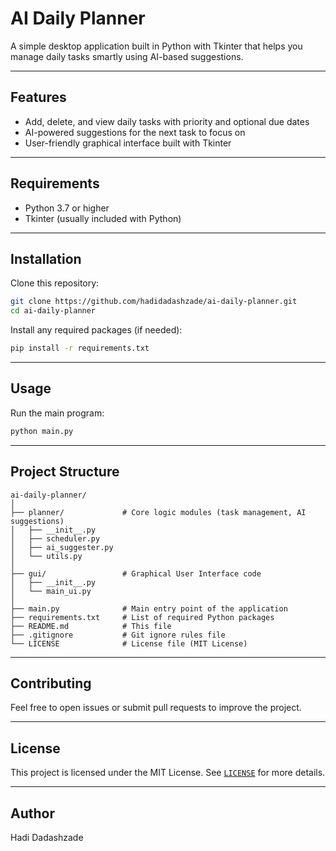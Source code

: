 # AI Daily Planner

A simple desktop application built in Python with Tkinter that helps you manage daily tasks smartly using AI-based suggestions.

---

## Features

- Add, delete, and view daily tasks with priority and optional due dates  
- AI-powered suggestions for the next task to focus on  
- User-friendly graphical interface built with Tkinter  

---

## Requirements

- Python 3.7 or higher  
- Tkinter (usually included with Python)  

---

## Installation

Clone this repository:

```bash
git clone https://github.com/hadidadashzade/ai-daily-planner.git
cd ai-daily-planner
```

Install any required packages (if needed):

```bash
pip install -r requirements.txt
```

---

## Usage

Run the main program:

```bash
python main.py
```

---

## Project Structure

```
ai-daily-planner/
│
├── planner/             # Core logic modules (task management, AI suggestions)
│   ├── __init__.py
│   ├── scheduler.py
│   ├── ai_suggester.py
│   └── utils.py
│
├── gui/                 # Graphical User Interface code
│   ├── __init__.py
│   └── main_ui.py
│
├── main.py              # Main entry point of the application
├── requirements.txt     # List of required Python packages
├── README.md            # This file
├── .gitignore           # Git ignore rules file
└── LICENSE              # License file (MIT License)
```

---

## Contributing

Feel free to open issues or submit pull requests to improve the project.

---

## License

This project is licensed under the MIT License. See [`LICENSE`](LICENSE) for more details.

---

## Author

Hadi Dadashzade
